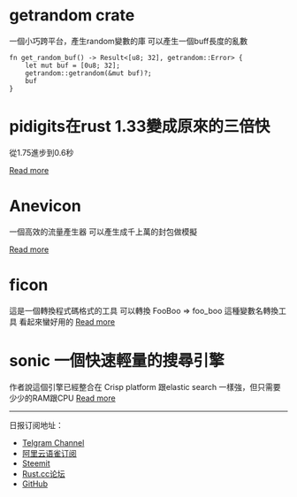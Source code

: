 # getrandom crate
一個小巧跨平台，產生random變數的庫
可以產生一個buff長度的亂數

```
fn get_random_buf() -> Result<[u8; 32], getrandom::Error> {
    let mut buf = [0u8; 32];
    getrandom::getrandom(&mut buf)?;
    buf
}
```

# pidigits在rust 1.33變成原來的三倍快
從1.75進步到0.6秒

[Read more](https://benchmarksgame-team.pages.debian.net/benchmarksgame/faster/rust.html)

# Anevicon
一個高效的流量產生器
可以產生成千上萬的封包做模擬

[Read more](https://github.com/Gymmasssorla/anevicon)

# ficon
這是一個轉換程式碼格式的工具
可以轉換 FooBoo => foo_boo 這種變數名轉換工具
看起來蠻好用的
[Read more](https://github.com/iboss-ptk/ficon)

# sonic 一個快速輕量的搜尋引擎
作者說這個引擎已經整合在 Crisp platform
跟elastic search 一樣強，但只需要少少的RAM跟CPU
[Read more](https://www.reddit.com/r/rust/comments/b4hn69/fast_lightweight_search_engine_an_alternative_to/)

---
日报订阅地址：
- [Telgram Channel](https://t.me/rust_daily_news )
- [阿里云语雀订阅](https://www.yuque.com/chaosbot/rustnews)
- [Steemit](https://steemit.com/@blackanger)
- [Rust.cc论坛](https://rust.cc)
- [GitHub](https://github.com/RustStudy/rust_daily_news)